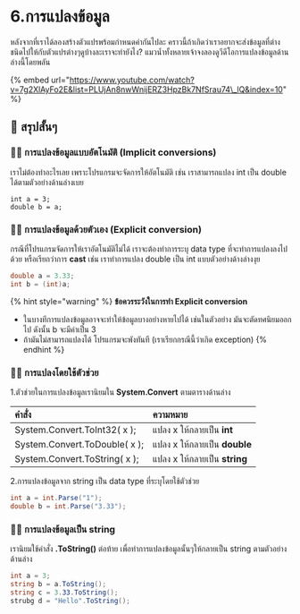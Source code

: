 # 6.การแปลงข้อมูล

หลังจากที่เราได้ลองสร้างตัวแปรพร้อมกำหนดค่ากันไปละ คราวนี้ถ้าเกิดว่าเราอยากจะส่งข้อมูลที่ต่างชนิดไปให้กับตัวแปรต่างๆดูบ้างละเราจะทำยังไง? แมวน้ำทั้งหลายเจ้าจงลองดูวีดีโอการแปลงข้อมูลด้านล่างนี้โดยพลัน

{% embed url="https://www.youtube.com/watch?v=7g2XlAyFo2E&list=PLUjAn8nwWnijERZ3HpzBk7NfSrau74\_lQ&index=10" %}

## 🎯 สรุปสั้นๆ

### 👨‍🚀 การแปลงข้อมูลแบบอัตโนมัติ \(Implicit conversions\)

เราไม่ต้องทำอะไรเลย เพราะโปรแกรมจะจัดการให้อัตโนมัติ เช่น เราสามารถแปลง int เป็น double ได้ตามตัวอย่างด้านล่างเบย

```text
int a = 3;
double b = a;
```

### 👨‍🚀 การแปลงข้อมูลด้วยตัวเอง \(Explicit conversion\)

กรณีที่โปรแกรมจัดการให้เราอัตโนมัติไม่ได้ เราจะต้องทำการระบุ data type ที่จะทำการแปลงลงไปด้วย หรือเรียกว่าการ **cast** เช่น เราทำการแปลง double เป็น int แบบตัวอย่างด้างล่างงุย

```csharp
double a = 3.33;
int b = (int)a;
```

{% hint style="warning" %}
**ข้อควรระวังในการทำ Explicit conversion**

* ในบางทีการแปลงข้อมูลอาจจะทำให้ข้อมูลบางอย่างหายไปได้ เช่นในตัวอย่าง มันจะตัดทศนิยมออกไป ดังนั้น b จะมีค่าเป็น 3
* ถ้ามันไม่สามารถแปลงได้ โปรแกรมจะพังทันที \(เราเรียกกรณีนี้ว่าเกิด exception\)
{% endhint %}

### 👨‍🚀 การแปลงโดยใช้ตัวช่วย

1.ตัวช่วยในการแปลงข้อมูลเรานิยมใน **System.Convert** ตามตารางด้านล่าง

| คำสั่ง | ความหมาย |
| :--- | :--- |
| System.Convert.ToInt32\( x \); | แปลง x ให้กลายเป็น **int** |
| System.Convert.ToDouble\( x \); | แปลง x ให้กลายเป็น **double** |
| System.Convert.ToString\( x \); | แปลง x ให้กลายเป็น **string** |

 2.การแปลงข้อมูลจาก string เป็น data type ที่ระบุโดยใช้ตัวช่วย

```csharp
int a = int.Parse("1");
double b = int.Parse("3.33");
```

### 👨‍🚀 การแปลงข้อมูลเป็น string

เรานิยมใช้คำสั่ง **.ToString\(\)** ต่อท้าย เพื่อทำการแปลงข้อมูลนั้นๆให้กลายเป็น string ตามตัวอย่างด้านล่าง

```csharp
int a = 3;
string b = a.ToString();
string c = 3.33.ToString();
strubg d = "Hello".ToString();
```

